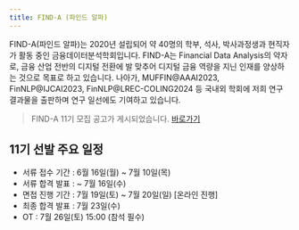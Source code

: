 ```yaml
---
title: FIND-A (파인드 알파)
---
```


FIND-A(파인드 알파)는 2020년 설립되어 약 40명의 학부, 석사, 박사과정생과 현직자가 활동 중인 금융데이터분석학회입니다. FIND-A는 Financial Data Analysis의 약자로, 금융 산업 전반의 디지털 전환에 발 맞추어 디지털 금융 역량을 지닌 인재를 양상하는 것으로 목표로 하고 있습니다. 나아가, MUFFIN@AAAI2023, FinNLP@IJCAI2023, FinNLP@LREC-COLING2024 등 국내외 학회에 저희 연구 결과물을 출판하며 연구 일선에도 기여하고 있습니다. 

> FIND-A 11기 모집 공고가 게시되었습니다. [바로가기](https://find-a-ai.github.io/3.ETC/Recruiting%20Info/)

## 11기 선발 주요 일정
- 서류 접수 기간 : 6월 16일(월) ~ 7월 10일(목)
- 서류 합격 발표 : ~ 7월 16일(수)
- 면접 진행 기간 : 7월 19일(토) ~ 7월 20일(일) [온라인 진행]
- 최종 합격 발표 : 7월 23일(수)
- OT : 7월 26일(토) 15:00 (참석 필수)
